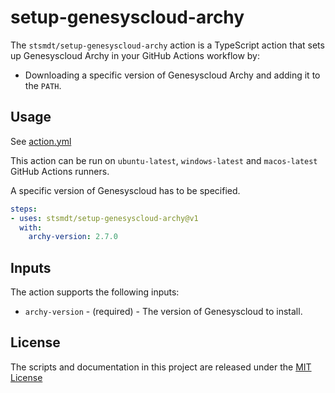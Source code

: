 # setup-genesyscloud-archy

The `stsmdt/setup-genesyscloud-archy` action is a TypeScript action that sets up Genesyscloud Archy in your GitHub Actions workflow by:

- Downloading a specific version of Genesyscloud Archy and adding it to the `PATH`.

## Usage

See [action.yml](action.yml)

This action can be run on `ubuntu-latest`, `windows-latest` and `macos-latest` GitHub Actions runners.

A specific version of Genesyscloud has to be specified.

```yaml
steps:
- uses: stsmdt/setup-genesyscloud-archy@v1
  with:
    archy-version: 2.7.0
```

## Inputs

The action supports the following inputs:

- `archy-version` - (required) - The version of Genesyscloud to install.

## License

The scripts and documentation in this project are released under the [MIT License](LICENSE)
